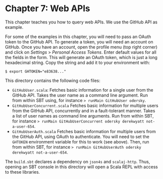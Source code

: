 
# Chapter 7: Web APIs

This chapter teaches you how to query web APIs. We use the GitHub API as example.

For some of the examples in this chapter, you will need to pass an OAuth token to the GitHub API. To generate a token, you will need an account on GitHub. Once you have an account, open the profile menu (top right corner) and click on *Settings* > *Personal Access Tokens*. Enter default values for all the fields in the form. This will generate an OAuth token, which is just a long hexadecimal string. Copy the string and add it to your environment with:

    $ export GHTOKEN="e83638..."

This directory contains the following code files:

 * `GitHubUser.scala`: Fetches basic information for a single user from the GitHub API. Takes the user name as a command line argument. Run from within SBT using, for instance `> runMain GitHubUser odersky`.
 * `GitHubUserConcurrent.scala` Fetches basic information for multiple users from the GitHub API, concurrently and in a fault-tolerant manner. Takes a list of user names as command line arguments. Run from within SBT, for instance `> runMain GitHubUserConcurrent odersky derekwyatt not-a-user-654`.
 * `GitHubUserAuth.scala` Fetches basic information for multiple users from the GitHub API, using OAuth to authenticate. You will need to set the `GHTOKEN` environment variable for this to work (see above). Then, run from within SBT, for instance `> runMain GitHubUserAuth odersky derekwyatt not-a-user-654`.

The `build.sbt` declares a dependency on `json4s` and `scalaj-http`. Thus, opening an SBT console in this directory will open a Scala REPL with access to these libraries.
